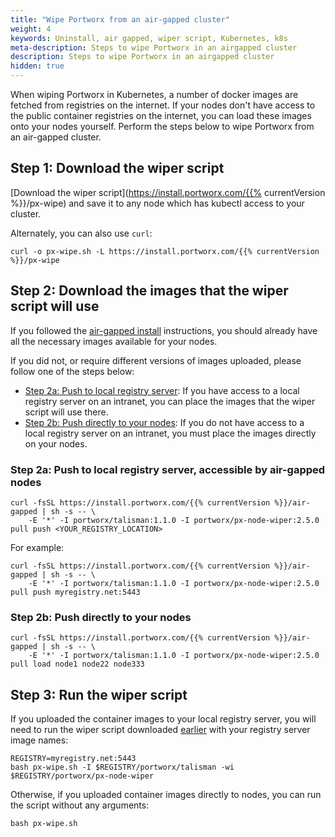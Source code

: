 ```yaml
---
title: "Wipe Portworx from an air-gapped cluster"
weight: 4
keywords: Uninstall, air gapped, wiper script, Kubernetes, k8s
meta-description: Steps to wipe Portworx in an airgapped cluster
description: Steps to wipe Portworx in an airgapped cluster
hidden: true
---
```



When wiping Portworx in Kubernetes, a number of docker images are fetched from registries on the internet. If your nodes don't have access to the public container registries on the internet, you can load these images onto your nodes yourself. Perform the steps below to wipe Portworx from an air-gapped cluster.

## Step 1: Download the wiper script

[Download the wiper script](https://install.portworx.com/{{% currentVersion %}}/px-wipe) and save it to any node which has kubectl access to your cluster.

Alternately, you can also use `curl`:

```text
curl -o px-wipe.sh -L https://install.portworx.com/{{% currentVersion %}}/px-wipe
```

## Step 2: Download the images that the wiper script will use

If you followed the [air-gapped install](/portworx-install-with-kubernetes/on-premise/airgapped/) instructions, you should already have all the necessary images available for your nodes.

If you did not, or require different versions of images uploaded, please follow one of the steps below:

- [Step 2a: Push to local registry server](#step-2a-push-to-local-registry-server-accessible-by-air-gapped-nodes): If you have access to a local registry server on an intranet, you can place the images that the wiper script will use there. 
- [Step 2b: Push directly to your nodes](#step-2b-push-directly-to-your-nodes): If you do not have access to a local registry server on an intranet, you must place the images directly on your nodes. 

### Step 2a: Push to local registry server, accessible by air-gapped nodes

```text
curl -fsSL https://install.portworx.com/{{% currentVersion %}}/air-gapped | sh -s -- \
    -E '*' -I portworx/talisman:1.1.0 -I portworx/px-node-wiper:2.5.0 pull push <YOUR_REGISTRY_LOCATION>
```

For example:

```text
curl -fsSL https://install.portworx.com/{{% currentVersion %}}/air-gapped | sh -s -- \
    -E '*' -I portworx/talisman:1.1.0 -I portworx/px-node-wiper:2.5.0 pull push myregistry.net:5443
```

### Step 2b: Push directly to your nodes

```text
curl -fsSL https://install.portworx.com/{{% currentVersion %}}/air-gapped | sh -s -- \
    -E '*' -I portworx/talisman:1.1.0 -I portworx/px-node-wiper:2.5.0 pull load node1 node22 node333
```

## Step 3: Run the wiper script

If you uploaded the container images to your local registry server, you will need to run the wiper script downloaded [earlier](#step-1-download-the-wiper-script) with your registry server image names:

```text
REGISTRY=myregistry.net:5443
bash px-wipe.sh -I $REGISTRY/portworx/talisman -wi $REGISTRY/portworx/px-node-wiper
```

Otherwise, if you uploaded container images directly to nodes, you can run the script without any arguments:

```text
bash px-wipe.sh
```
